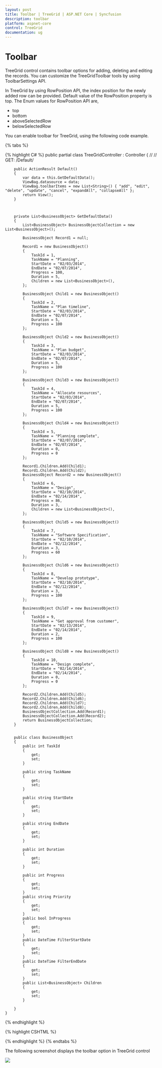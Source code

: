 ```yaml
---
layout: post
title: Toolbar | TreeGrid | ASP.NET Core | Syncfusion
description: toolbar
platform: aspnet-core
control: TreeGrid
documentation: ug
---
```


# Toolbar

TreeGrid control contains toolbar options for adding, deleting and editing the records. You can customize the TreeGridToolbar tools by using ToolbarSettings API. 

In TreeGrid by using RowPosition API, the index position for the newly added row can be provided. Default value of the RowPosition property is top. The Enum values for RowPosition API are,

* top
* bottom
* aboveSelectedRow
* belowSelectedRow

You can enable toolbar for TreeGrid, using the following code example.

{% tabs %}

{% highlight C# %}
  public partial class TreeGridController : Controller
    {
        //
        // GET: /Default/

        public ActionResult Default()
        {
            var data = this.GetDefaultData();
            ViewBag.datasource = data;
            ViewBag.toolbarItems = new List<String>() { "add", "edit", "delete", "update", "cancel", "expandAll", "collapseAll" };
            return View();
        }



        private List<BusinessObject> GetDefaultData()
        {
            List<BusinessObject> BusinessObjectCollection = new List<BusinessObject>();

            BusinessObject Record1 = null;

            Record1 = new BusinessObject()
            {
                TaskId = 1,
                TaskName = "Planning",
                StartDate = "02/03/2014",
                EndDate = "02/07/2014",
                Progress = 100,
                Duration = 5,
                Children = new List<BusinessObject>(),
            };

            BusinessObject Child1 = new BusinessObject()
            {
                TaskId = 2,
                TaskName = "Plan timeline",
                StartDate = "02/03/2014",
                EndDate = "02/07/2014",
                Duration = 5,
                Progress = 100
            };

            BusinessObject Child2 = new BusinessObject()
            {
                TaskId = 3,
                TaskName = "Plan budget",
                StartDate = "02/03/2014",
                EndDate = "02/07/2014",
                Duration = 5,
                Progress = 100
            };

            BusinessObject Child3 = new BusinessObject()
            {
                TaskId = 4,
                TaskName = "Allocate resources",
                StartDate = "02/03/2014",
                EndDate = "02/07/2014",
                Duration = 5,
                Progress = 100
            };

            BusinessObject Child4 = new BusinessObject()
            {
                TaskId = 5,
                TaskName = "Planning complete",
                StartDate = "02/07/2014",
                EndDate = "02/07/2014",
                Duration = 0,
                Progress = 0
            };

            Record1.Children.Add(Child1);
            Record1.Children.Add(Child2);
            BusinessObject Record2 = new BusinessObject()
            {
                TaskId = 6,
                TaskName = "Design",
                StartDate = "02/10/2014",
                EndDate = "02/14/2014",
                Progress = 86,
                Duration = 3,
                Children = new List<BusinessObject>(),
            };

            BusinessObject Child5 = new BusinessObject()
            {
                TaskId = 7,
                TaskName = "Software Specification",
                StartDate = "02/10/2014",
                EndDate = "02/12/2014",
                Duration = 3,
                Progress = 60
            };

            BusinessObject Child6 = new BusinessObject()
            {
                TaskId = 8,
                TaskName = "Develop prototype",
                StartDate = "02/10/2014",
                EndDate = "02/12/2014",
                Duration = 3,
                Progress = 100
            };

            BusinessObject Child7 = new BusinessObject()
            {
                TaskId = 9,
                TaskName = "Get approval from customer",
                StartDate = "02/13/2014",
                EndDate = "02/14/2014",
                Duration = 2,
                Progress = 100
            };

            BusinessObject Child8 = new BusinessObject()
            {
                TaskId = 10,
                TaskName = "Design complete",
                StartDate = "02/14/2014",
                EndDate = "02/14/2014",
                Duration = 0,
                Progress = 0
            };

            Record2.Children.Add(Child5);
            Record2.Children.Add(Child6);
            Record2.Children.Add(Child7);
            Record2.Children.Add(Child8);
            BusinessObjectCollection.Add(Record1);
            BusinessObjectCollection.Add(Record2);
            return BusinessObjectCollection;
        }


        public class BusinessObject
        {
            public int TaskId
            {
                get;
                set;
            }

            public string TaskName
            {
                get;
                set;
            }

            public string StartDate
            {
                get;
                set;
            }

            public string EndDate
            {
                get;
                set;
            }

            public int Duration
            {
                get;
                set;
            }

            public int Progress
            {
                get;
                set;
            }
            public string Priority
            {
                get;
                set;
            }
            public bool InProgress
            {
                get;
                set;
            }
            public DateTime FilterStartDate
            {
                get;
                set;
            }
            public DateTime FilterEndDate
            {
                get;
                set;
            }
            public List<BusinessObject> Children
            {
                get;
                set;
            }

        }
    }

{% endhighlight  %}

{% highlight CSHTML %}

<ej-tree-grid id="TreeGridContainer" datasource="ViewBag.datasource" child-mapping="Children" tree-column-index="1">
    <e-tree-grid-edit-settings allow-editing="true" row-position="@TreeGridRowPosition.AboveSelectedRow"></e-tree-grid-edit-settings>
    <e-tree-grid-toolbar-settings show-toolbar="true" toolbar-items="ViewBag.toolbarItems" >
    </e-tree-grid-toolbar-settings>
    <e-tree-grid-columns>
        <e-tree-grid-column field="TaskId" header-text="Task Id" width=45 edit-type="Numeric" />
        <e-tree-grid-column field="TaskName" header-text="Task Name" edit-type="String" />
        <e-tree-grid-column field="StartDate" header-text="Start Date" edit-type="Datepicker" />
        <e-tree-grid-column field="EndDate" header-text="End Date" edit-type="Datepicker" />
        <e-tree-grid-column field="Duration" header-text="Duration" edit-type="Numeric" />
        <e-tree-grid-column field="Progress" header-text="Progress" edit-type="Numeric" />
    </e-tree-grid-columns>
</ej-tree-grid>   

{% endhighlight %}
{% endtabs %}  


The following screenshot displays the toolbar option in TreeGrid control

![](Toolbar_images/Toolbar_img1.png)



